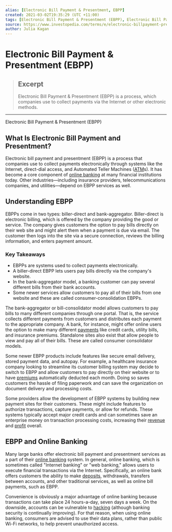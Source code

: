 ```yaml
---
alias: [Electronic Bill Payment & Presentment, EBPP]
created: 2021-03-02T19:35:29 (UTC +11:00)
tags: [Electronic Bill Payment & Presentment (EBPP), Electronic Bill Payment & Presentment (EBPP)]
source: https://www.investopedia.com/terms/e/electronic-billpayment-presentment.asp
author: Julia Kagan
---
```


# Electronic Bill Payment & Presentment (EBPP)

> ## Excerpt
> Electronic Bill Payment & Presentment (EBPP) is a process, which companies use to collect payments via the Internet or other electronic methods.

---

Electronic Bill Payment & Presentment (EBPP)
## What Is Electronic Bill Payment and Presentment?

Electronic bill payment and presentment (EBPP) is a process that companies use to collect payments electronically through systems like the Internet, direct-dial access, and Automated Teller Machines ([ATM](https://www.investopedia.com/terms/a/atm.asp)s). It has become a core component of [online banking](https://www.investopedia.com/terms/o/onlinebanking.asp) at many financial institutions today. Other industries—including insurance providers, telecommunications companies, and utilities—depend on EBPP services as well.

## Understanding EBPP

EBPPs come in two types: biller-direct and bank-aggregator. Biller-direct is electronic billing, which is offered by the company providing the good or service. The company gives customers the option to pay bills directly on their web site and might alert them when a payment is due via email. The customer then logs into the site via a secure connection, reviews the billing information, and enters payment amount.

### Key Takeaways

-   EBPPs are systems used to collect payments electronically.
-   A biller-direct EBPP lets users pay bills directly via the company's website.
-   In the bank-aggregator model, a banking customer can pay several different bills from their bank accounts.
-   Some newer services allow customers to pay all of their bills from one website and these are called consumer-consolidation EBPPs.

The bank-aggregator or bill-consolidator model allows customers to pay bills to many different companies through one portal. That is, the service collects different payments from customers and distributes each payment to the appropriate company. A bank, for instance, might offer online users the option to make many different [payments](https://www.investopedia.com/terms/p/payment.asp) like credit cards, utility bills, and insurance premiums. Standalone sites also exist that allow people to view and pay all of their bills. These are called consumer consolidator models.

Some newer EBPP products include features like secure email delivery, stored payment data, and autopay. For example, a healthcare insurance company looking to streamline its customer billing system may decide to switch to EBPP and allow customers to pay directly on their website or to have [premiums](https://www.investopedia.com/terms/i/insurance-premium.asp) automatically deducted each month. Doing so saves customers the hassle of filing paperwork and can save the organization on document delivery and processing costs.

Some providers allow the development of EBPP systems by building new payment sites for their customers. These might include features to authorize transactions, capture payments, or allow for refunds. These systems typically accept major credit cards and can sometimes save an enterprise money on transaction processing costs, increasing their [revenue](https://www.investopedia.com/terms/r/revenue.asp) and [profit](https://www.investopedia.com/terms/p/profit.asp) overall.

## EBPP and Online Banking

Many large banks offer electronic bill payment and presentment services as a part of their [online banking](https://www.investopedia.com/terms/o/onlinebanking.asp) system. In general, online banking, which is sometimes called "Internet banking" or "web banking," allows users to execute financial transactions via the Internet. Specifically, an online bank offers customers the ability to make [deposits](https://www.investopedia.com/terms/d/deposit.asp), withdrawals, transfers between accounts, and other traditional services, as well as online bill payments, such as EBPP.

Convenience is obviously a major advantage of online banking because transactions can take place 24 hours-a-day, seven days a week. On the downside, accounts can be vulnerable to [hacking](https://www.investopedia.com/articles/personal-finance/012117/cyber-attacks-and-bank-failures-risks-you-should-know.asp) (although banking security is continually improving). For that reason, when using online banking, consumers are advised to use their data plans, rather than public Wi-Fi networks, to help prevent unauthorized access.
